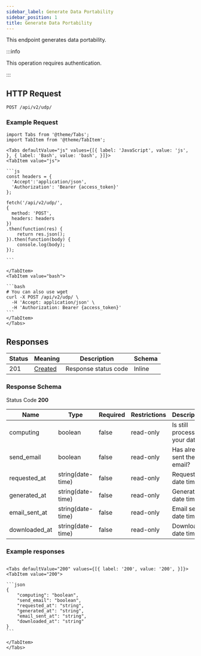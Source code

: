 ```yaml
---
sidebar_label: Generate Data Portability
sidebar_position: 1
title: Generate Data Portability
---
```


This endpoint generates data portability.

:::info

This operation requires authentication.

:::


## HTTP Request

`POST /api/v2/udp/`



### Example Request

````mdx-code-block
import Tabs from '@theme/Tabs';
import TabItem from '@theme/TabItem';

<Tabs defaultValue="js" values={[{ label: 'JavaScript', value: 'js', }, { label: 'Bash', value: 'bash', }]}>
<TabItem value="js">

```js
const headers = {
  'Accept':'application/json',
  'Authorization': 'Bearer {access_token}'
};

fetch('/api/v2/udp/',
{
  method: 'POST',
  headers: headers
})
.then(function(res) {
    return res.json();
}).then(function(body) {
    console.log(body);
});

```

</TabItem>
<TabItem value="bash">

```bash
# You can also use wget
curl -X POST /api/v2/udp/ \
  -H 'Accept: application/json' \
  -H 'Authorization: Bearer {access_token}'
```
</TabItem>
</Tabs>
````


## Responses

|Status|Meaning|Description|Schema|
|---|---|---|---|
|201|[Created](https://tools.ietf.org/html/rfc7231#section-6.3.2)|Response status code|Inline|


### Response Schema

Status Code **200**

|Name|Type|Required|Restrictions|Description|
|---|---|---|---|---|
|computing|boolean|false|read-only|Is still processing your data?|
|send_email|boolean|false|read-only|Has already sent the email?|
|requested_at|string(date-time)|false|read-only|Request date time|
|generated_at|string(date-time)|false|read-only|Generation date time|
|email_sent_at|string(date-time)|false|read-only|Email sent date time|
|downloaded_at|string(date-time)|false|read-only|Download date time|


### Example responses


````mdx-code-block

<Tabs defaultValue="200" values={[{ label: '200', value: '200', }]}>
<TabItem value="200">

```json
{
    "computing": "boolean",
    "send_email": "boolean",
    "requested_at": "string",
    "generated_at": "string",
    "email_sent_at": "string",
    "downloaded_at": "string"
}
```

</TabItem>
</Tabs>
````




